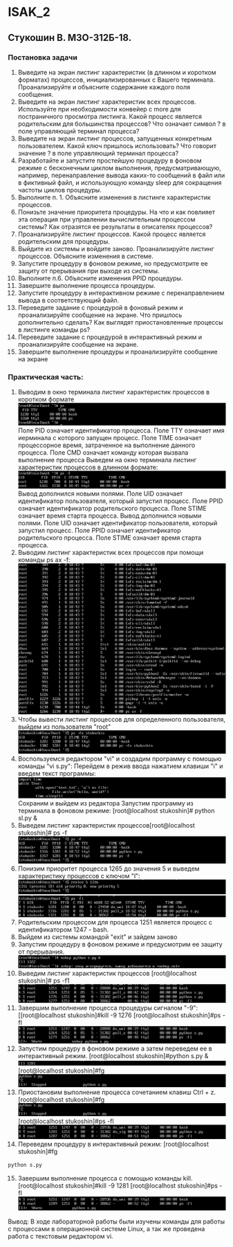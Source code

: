 # ISAK_2
## Стукошин В. М3О-312Б-18.

### Постановка задачи
1. Выведите на экран листинг характеристик (в длинном и коротком форматах) процессов, инициализированных с Вашего терминала. Проанализируйте и объясните содержание каждого поля сообщения.
2. Выведите на экран листинг характеристик всех процессов. Используйте при необходимости конвейер с more для постраничного просмотра листинга. Какой процесс является родительским для большинства процессов? Что означает символ ? в поле управляющий терминал процесса?
3. Выведите на экран листинг процессов, запущенных конкретным пользователем. Какой ключ пришлось использовать? Что говорит значение ? в поле управляющий терминал процесса?
4. Разработайте и запустите простейшую процедуру в фоновом режиме с бесконечным циклом выполнения, предусматривающую, например, перенаправление вывода каких-то сообщений в файл или в фиктивный файл, и использующую команду sleep для сокращения частоты циклов процедуры.
5. Выполните п. 1. Объясните изменения в листинге характеристик процессов.
6. Понизьте значение приоритета процедуры. На что и как повлияет эта операция при управлении вычислительным процессом системы? Как отразятся ее результаты в описателях процессов?
7. Проанализируйте листинг процессов. Какой процесс является родительским для процедуры.
8. Выйдите из системы и войдите заново. Проанализируйте листинг процессов. Объясните изменения в системе.
9. Запустите процедуру в фоновом режиме, но предусмотрите ее защиту от прерывания при выходе из системы.
10. Выполните п.6. Объясните изменения PPID процедуры.
11. Завершите выполнение процесса процедуры.
12. Запустите процедуру в интерактивном режиме с перенаправлением вывода в соответствующий файл.
13. Переведите задание с процедурой в фоновый режим и проанализируйте сообщение на экране. Что пришлось дополнительно сделать? Как выглядят приостановленные процессы в листинге команды ps?
14. Переведите задание с процедурой в интерактивный режим и проанализируйте сообщение на экране.
15. Завершите выполнение процедуры и проанализируйте сообщение на экране

### Практическая часть:

1. Выводим в окно терминала листинг характеристик процессов в коротком формате 
![Screenshot](/lab2-стукошин/Screenshot_1.png)
Поле PID означает идентификатор процесса. Поле TTY означает имя иерминала с которого запущен процесс. Поле TIME означает процессорное время, затраченное на выполнение данного процесса. Поле CMD означает команду которая вызвала выполнение процесса
Выведем на окно терминала листинг характеристик процессов в длинном формате:
![Screenshot](/lab2-стукошин/Screenshot_2.png)
Вывод дополнился новыми полями. Поле UID означает идентификатор пользователя, который запустил процесс. Поле PPID означает идентификатор родительского процесса. Поле STIME означает время старта процесса. Вывод дополнился новыми полями. Поле UID означает идентификатор пользователя, который запустил процесс. Поле PPID означает идентификатор родительского процесса. Поле STIME означает время старта процесса.
2. Выводим листинг характеристик всех процессов при помощи команды ps ax -f:
![Screenshot](/lab2-стукошин/Screenshot_3.png)
3. Чтобы вывести листинг процессов для определенного пользователя, выйдем из пользователя "root" 
![Screenshot](/lab2-стукошин/Screenshot_4.png)
4. Воспользуемся редактором "vi" и создадим программу с помощью команды "vi s.py": Перейдем в режив ввода нажатием клавиши "i" и введем текст программы:
![Screenshot](/lab2-стукошин/Screenshot_5.png)
Сохраним и выйдем из редактора
Запустим программу из терминала в фоновом режиме: [root@localhost stukoshin]# python sl.py & 
5. Выведем листинг характеристик процессов[root@localhost stukoshin]# ps -f
![Screenshot](/lab2-стукошин/Screenshot_6.png)
6. Понизим приоритет процесса 1265 до значения 5 и выведем характеристику процессов с ключом "l":
![Screenshot](/lab2-стукошин/Screenshot_7.png)
![Screenshot](/lab2-стукошин/Screenshot_8.png)
7. Родительским процессом для процесса 1251 является процесс с идентификатором 1247 - bash.
8. Выйдем из системы командой "exit" и зайдем заново 
9. Запустим процедуру в фоновом режиме и предусмотрим ее защиту от прерывания.
![Screenshot](/lab2-стукошин/Screenshot_9.png)
10. Выведим листинг характеристик процессов [root@localhost stukoshin]# ps -f1
![Screenshot](/lab2-стукошин/Screenshot_10.png)
11. Завершим выполнение процесса процедуры сигналом "-9": [[root@localhost stukoshin]#kill -9 1276
[root@localhost stukoshin]#ps -fl
![Screenshot](/lab2-стукошин/Screenshot_11.png)
12. Запустим процедуру в фоновом режиме а затем переведем ее в интерактивный режим.
[root@localhost stukoshin]#python s.py &
![Screenshot](/lab2-стукошин/Screenshot_12.png)
[root@localhost stukoshin]#fg
![Screenshot](/lab2-стукошин/Screenshot_13.png)
13. Приостановим выполнение процесса сочетанием клавиш Ctrl + z. 
[root@localhost stukoshin]#fg
![Screenshot](/lab2-стукошин/Screenshot_13.png)
[root@localhost stukoshin]#ps -fl
![Screenshot](/lab2-стукошин/Screenshot_14.png)
14. Переведем процедуру в интерактивный режим:
[root@localhost stukoshin]#fg
```sh
python s.py
```
15. Завершим выполнение процесса с помощью команды kill.
[root@localhost stukoshin]#kill -9 1281
[root@localhost stukoshin]#ps -fl
![Screenshot](/lab2-стукошин/Screenshot_15.png)

Вывод: В ходе лабораторной работы были изучены команды для работы с процессами в операционной системе Linux, а так же проведена работа с текстовым редактором vi.
